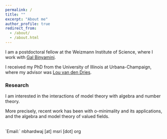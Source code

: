 ```yaml
---
permalink: /
title: ""
excerpt: "About me"
author_profile: true
redirect_from: 
  - /about/
  - /about.html
---
```

I am a postdoctoral fellow at the Weizmann Institute of Science, where I work with <a href="https://binyamini.wordpress.com/" target="_blank">Gal Binyamini</a>.

I received my PhD from the University of Illinois at Urbana-Champaign, where my advisor was <a href="https://math.illinois.edu/directory/profile/vddries" target="_blank">Lou van den Dries</a>. 
        


### Research

I am interested in the interactions of model theory with algebra and number theory. 

More precisely, recent work has been with o-minimality and its applications, and the algebra and model theory of valued fields.

<br>
`Email:` nbhardwaj [at] msri [dot] org
<br>
<script type="text/javascript"
  src="https://www.maths.nottingham.ac.uk/plp/pmadw/LaTeXMathML.js">
 </script>





